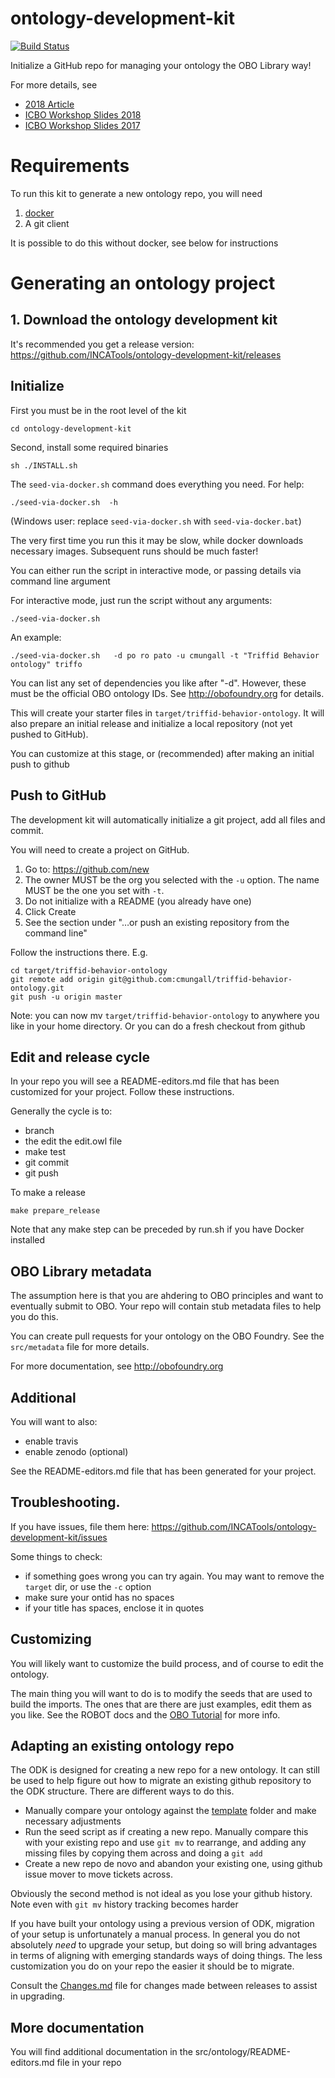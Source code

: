 # ontology-development-kit

[![Build Status](https://travis-ci.org/INCATools/ontology-development-kit.svg?branch=master)](https://travis-ci.org/INCATools/ontology-development-kit)

Initialize a GitHub repo for managing your ontology the OBO Library way!

For more details, see

 * [2018 Article](https://douroucouli.wordpress.com/2018/08/06/new-version-of-ontology-development-kit-now-with-docker-support/)
 * [ICBO Workshop Slides 2018](https://docs.google.com/presentation/d/1nIybviEEJiRKHO2rkBMZsQ0QjtsHyU01_-9beZqD_Z4/edit?usp=sharing)
 * [ICBO Workshop Slides 2017](https://docs.google.com/presentation/d/1JPAaDl6Nitxet9NVqWI30eIygcerYAjdMIGmxbRtIn0/edit?usp=sharing)

# Requirements

To run this kit to generate a new ontology repo, you will need

 1. [docker](https://www.docker.com/get-docker)
 2. A git client

It is possible to do this without docker, see below for instructions

# Generating an ontology project

## 1. Download the ontology development kit

It's recommended you get a release version: https://github.com/INCATools/ontology-development-kit/releases

## Initialize

First you must be in the root level of the kit

    cd ontology-development-kit

Second, install some required binaries

    sh ./INSTALL.sh

The `seed-via-docker.sh` command does everything you need. For help:

    ./seed-via-docker.sh  -h

(Windows user: replace `seed-via-docker.sh` with `seed-via-docker.bat`)

The very first time you run this it may be slow, while docker downloads necessary images. Subsequent runs should be much faster!

You can either run the script in interactive mode, or passing details via command line argument

For interactive mode, just run the script without any arguments:

    ./seed-via-docker.sh

An example:

    ./seed-via-docker.sh   -d po ro pato -u cmungall -t "Triffid Behavior ontology" triffo

You can list any set of dependencies you like after "-d". However, these must be the official OBO ontology IDs. See http://obofoundry.org for details.

This will create your starter files in
`target/triffid-behavior-ontology`. It will also prepare an initial
release and initialize a local repository (not yet pushed to GitHub).

You can customize at this stage, or (recommended) after making an initial push to github

## Push to GitHub

The development kit will automatically initialize a git project, add all files and commit.

You will need to create a project on GitHub.

 1. Go to: https://github.com/new
 2. The owner MUST be the org you selected with the `-u` option. The name MUST be the one you set with `-t`.
 3. Do not initialize with a README (you already have one)
 4. Click Create
 5. See the section under "…or push an existing repository from the command line"

Follow the instructions there. E.g.

```
cd target/triffid-behavior-ontology
git remote add origin git@github.com:cmungall/triffid-behavior-ontology.git
git push -u origin master
```

Note: you can now mv `target/triffid-behavior-ontology` to anywhere you like in your home directory. Or you can do a fresh checkout from github

## Edit and release cycle

In your repo you will see a README-editors.md file that has been customized for your project. Follow these instructions.

Generally the cycle is to:

 - branch
 - the edit the edit.owl file
 - make test
 - git commit
 - git push

To make a release

`make prepare_release`

Note that any make step can be preceded by run.sh if you have Docker installed

## OBO Library metadata

The assumption here is that you are ahdering to OBO principles and
want to eventually submit to OBO. Your repo will contain stub metadata
files to help you do this.

You can create pull requests for your ontology on the OBO Foundry. See the `src/metadata` file for more details.

For more documentation, see http://obofoundry.org

## Additional

You will want to also:

 * enable travis
 * enable zenodo (optional)

See the README-editors.md file that has been generated for your project.

## Troubleshooting.

If you have issues, file them here: https://github.com/INCATools/ontology-development-kit/issues

Some things to check:

 * if something goes wrong you can try again. You may want to remove the `target` dir, or use the `-c` option
 * make sure your ontid has no spaces
 * if your title has spaces, enclose it in quotes


## Customizing

You will likely want to customize the build process, and of course to edit the ontology.

The main thing you will want to do is to modify the seeds that are
used to build the imports. The ones that are there are just examples,
edit them as you like. See the ROBOT docs and the [OBO
Tutorial](https://github.com/jamesaoverton/obo-tutorial) for more
info.

## Adapting an existing ontology repo

The ODK is designed for creating a new repo for a new ontology. It can still be used to help figure out how to migrate an existing github repository to the ODK structure. There are different ways to do this.

 * Manually compare your ontology against the [template](https://github.com/INCATools/ontology-development-kit/tree/master/template) folder and make necessary adjustments
 * Run the seed script as if creating a new repo. Manually compare this with your existing repo and use `git mv` to rearrange, and adding any missing files by copying them across and doing a `git add`
 * Create a new repo de novo and abandon your existing one, using github issue mover to move tickets across.
 
Obviously the second method is not ideal as you lose your github history. Note even with `git mv` history tracking becomes harder

If you have built your ontology using a previous version of ODK,
migration of your setup is unfortunately a manual process. In general
you do not absolutely *need* to upgrade your setup, but doing so will
bring advantages in terms of aligning with emerging standards ways of
doing things. The less customization you do on your repo the easier it
should be to migrate.

Consult the [Changes.md](Changes.md) file for changes made between
releases to assist in upgrading.

## More documentation

You will find additional documentation in the src/ontology/README-editors.md file in your repo
